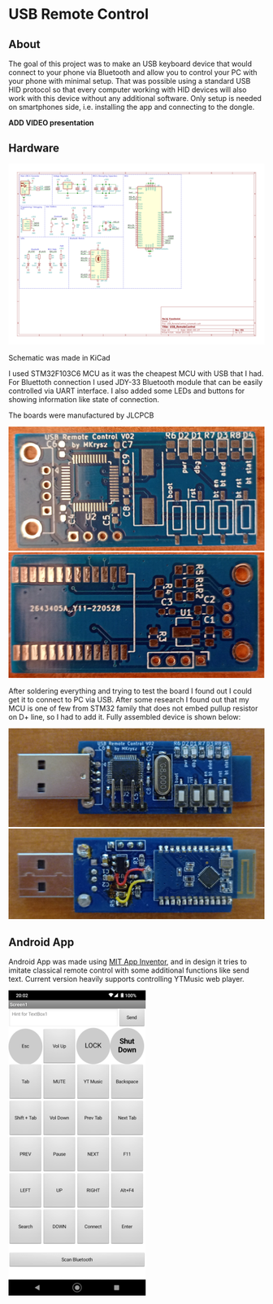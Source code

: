 # USB Remote Control

## About

The goal of this project was to make an USB keyboard device that would connect to your phone via Bluetooth and allow you to control your PC with your phone with minimal setup. That was possible using a standard USB HID protocol so that every computer working with HID devices will also work with this device without any additional software. Only setup is needed on smartphones side, i.e. installing the app and connecting to the dongle.

**ADD VIDEO presentation**

## Hardware

![Schematic](USB_RemoteControl_readme/schematic.svg)

Schematic was made in KiCad

I used STM32F103C6 MCU as it was the cheapest MCU with USB that I had. For Bluettoth connection I used JDY-33 Bluetooth module that can be easily controlled via UART interface. I also added some LEDs and buttons for showing information like state of connection.

The boards were manufactured by JLCPCB

![BoardFront](USB_RemoteControl_readme/BoardFront.jpg)
![BoardBack](USB_RemoteControl_readme/BoardBack.jpg)

After soldering everything and trying to test the board I found out I could get it to connect to PC via USB. After some research I found out that my MCU is one of few from STM32 family that does not embed pullup resistor on D+ line, so I had to add it. Fully assembled device is shown below:

![BoardFront](USB_RemoteControl_readme/AssembledBoardFront.jpg)
![BoardBack](USB_RemoteControl_readme/AssembledBoardBack.jpg)

<!-- ## Embedded Software

Embedded software was made using [STM32CubeMX](https://www.st.com/en/development-tools/stm32cubemx.html) and VSCode using [stm32-for-vscode](https://github.com/bmd-studio/stm32-for-vscode) extension.

**Think about what to write here (maybe smth about USB descriptor?)** -->

## Android App

Android App was made using [MIT App Inventor](https://appinventor.mit.edu/), and in design it tries to imitate classical remote control with some additional functions like send text. Current version heavily supports controlling YTMusic web player.

![App Screenshot](USB_RemoteControl_readme/AppScreenshot.png)